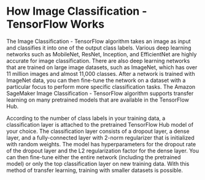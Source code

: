 # How Image Classification \- TensorFlow Works<a name="IC-TF-HowItWorks"></a>

The Image Classification \- TensorFlow algorithm takes an image as input and classifies it into one of the output class labels\. Various deep learning networks such as MobileNet, ResNet, Inception, and EfficientNet are highly accurate for image classification\. There are also deep learning networks that are trained on large image datasets, such as ImageNet, which has over 11 million images and almost 11,000 classes\. After a network is trained with ImageNet data, you can then fine\-tune the network on a dataset with a particular focus to perform more specific classification tasks\. The Amazon SageMaker Image Classification \- TensorFlow algorithm supports transfer learning on many pretrained models that are available in the TensorFlow Hub\.

According to the number of class labels in your training data, a classification layer is attached to the pretrained TensorFlow Hub model of your choice\. The classification layer consists of a dropout layer, a dense layer, and a fully\-connected layer with 2\-norm regularizer that is initialized with random weights\. The model has hyperparameters for the dropout rate of the dropout layer and the L2 regularization factor for the dense layer\. You can then fine\-tune either the entire network \(including the pretrained model\) or only the top classification layer on new training data\. With this method of transfer learning, training with smaller datasets is possible\.